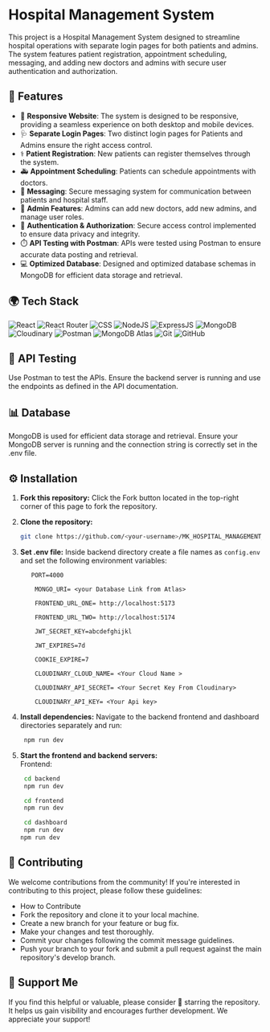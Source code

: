 # Hospital Management System

This project is a Hospital Management System designed to streamline hospital operations with separate login pages for both patients and admins. The system features patient registration, appointment scheduling, messaging, and adding new doctors and admins with secure user authentication and authorization.

## 🔮 Features
- 🚀 **Responsive Website**: The system is designed to be responsive, providing a seamless experience on both desktop and mobile devices.
- 🩺 **Separate Login Pages**: Two distinct login pages for Patients and Admins ensure the right access control.
- ⚕️ **Patient Registration**: New patients can register themselves through the system.
- 🚑 **Appointment Scheduling**: Patients can schedule appointments with doctors.
- 💬 **Messaging**: Secure messaging system for communication between patients and hospital staff.
- 🎩 **Admin Features**: Admins can add new doctors, add new admins, and manage user roles.
- 🧠 **Authentication & Authorization**: Secure access control implemented to ensure data privacy and integrity.
- ⏱️ **API Testing with Postman**: APIs were tested using Postman to ensure accurate data posting and retrieval.
- 💻 **Optimized Database**: Designed and optimized database schemas in MongoDB for efficient data storage and retrieval.

## 🌍 Tech Stack

![React](https://img.shields.io/badge/React-20232A?style=for-the-badge&logo=react&logoColor=61DAFB)
![React Router](https://img.shields.io/badge/React_Router-CA4245?style=for-the-badge&logo=react-router&logoColor=white)
![CSS](https://img.shields.io/badge/CSS-38B2AC?style=for-the-badge&logo=tailwind-css&logoColor=white)
![NodeJS](https://img.shields.io/badge/Node.js-43853D?style=for-the-badge&logo=node.js&logoColor=white)
![ExpressJS](https://img.shields.io/badge/Express.js-404D59?style=for-the-badge)
![MongoDB](https://img.shields.io/badge/MongoDB-47A248?style=for-the-badge&logo=mongodb&logoColor=white)
![Cloudinary](https://img.shields.io/badge/Cloudinary-3448C5?style=for-the-badge&logo=cloudinary&logoColor=white)
![Postman](https://img.shields.io/badge/Postman-FF6C37?style=for-the-badge&logo=postman&logoColor=white)
![MongoDB Atlas](https://img.shields.io/badge/MongoDB%20Atlas-47A248?style=for-the-badge&logo=mongodb&logoColor=white)
![Git](https://img.shields.io/badge/GIT-E44C30?style=for-the-badge&logo=git&logoColor=white)
![GitHub](https://img.shields.io/badge/GitHub-100000?style=for-the-badge&logo=github&logoColor=white)

## 🔧 API Testing
Use Postman to test the APIs. Ensure the backend server is running and use the endpoints as defined in the API documentation.

## 📊 Database
MongoDB is used for efficient data storage and retrieval.
Ensure your MongoDB server is running and the connection string is correctly set in the .env file.

## ⚙️ Installation

1. **Fork this repository:** Click the Fork button located in the top-right corner of this page to fork the repository.
2. **Clone the repository:**
    ```bash
    git clone https://github.com/<your-username>/MK_HOSPITAL_MANAGEMENT_SYSTEM.git
    ```
3. **Set .env file:**
   Inside backend directory create a file names as `config.env` and set the following environment variables:

    ```
       PORT=4000

        MONGO_URI= <your Database Link from Atlas>    

        FRONTEND_URL_ONE= http://localhost:5173

        FRONTEND_URL_TWO= http://localhost:5174

        JWT_SECRET_KEY=abcdefghijkl

        JWT_EXPIRES=7d

        COOKIE_EXPIRE=7

        CLOUDINARY_CLOUD_NAME= <Your Cloud Name >

        CLOUDINARY_API_SECRET= <Your Secret Key From Cloudinary>

        CLOUDINARY_API_KEY= <Your Api key>

    ```

4. **Install dependencies:**
   Navigate to the backend frontend and dashboard directories separately and run:
    ```bash
     npm run dev
    ```
5. **Start the frontend and backend servers:**  
   Frontend:
    ```bash
     cd backend 
     npm run dev

     cd frontend 
     npm run dev

     cd dashboard 
     npm run dev
    npm run dev
    ```
  
## 🤝 Contributing

We welcome contributions from the community! If you're interested in contributing to this project, please follow these guidelines:

- How to Contribute
- Fork the repository and clone it to your local machine.
- Create a new branch for your feature or bug fix.
- Make your changes and test thoroughly.
- Commit your changes following the commit message guidelines.
- Push your branch to your fork and submit a pull request against the main repository's develop branch.


## 🌟 Support Me

If you find this helpful or valuable, please consider 🌟 starring the repository. It helps us gain visibility and encourages further development. We appreciate your support!
